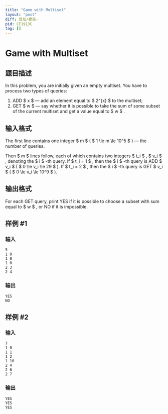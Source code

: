 ```yaml
---
title: "Game with Multiset"
layout: "post"
diff: 普及/提高-
pid: CF1913C
tag: []
---
```


# Game with Multiset

## 题目描述

In this problem, you are initially given an empty multiset. You have to process two types of queries:

1. ADD $ x $ — add an element equal to $ 2^{x} $ to the multiset;
2. GET $ w $ — say whether it is possible to take the sum of some subset of the current multiset and get a value equal to $ w $ .

## 输入格式

The first line contains one integer $ m $ ( $ 1 \le m \le 10^5 $ ) — the number of queries.

Then $ m $ lines follow, each of which contains two integers $ t_i $ , $ v_i $ , denoting the $ i $ -th query. If $ t_i = 1 $ , then the $ i $ -th query is ADD $ v_i $ ( $ 0 \le v_i \le 29 $ ). If $ t_i = 2 $ , then the $ i $ -th query is GET $ v_i $ ( $ 0 \le v_i \le 10^9 $ ).

## 输出格式

For each GET query, print YES if it is possible to choose a subset with sum equal to $ w $ , or NO if it is impossible.

## 样例 #1

### 输入

```
5
1 0
1 0
1 0
2 3
2 4
```

### 输出

```
YES
NO
```

## 样例 #2

### 输入

```
7
1 0
1 1
1 2
1 10
2 4
2 6
2 7
```

### 输出

```
YES
YES
YES
```

